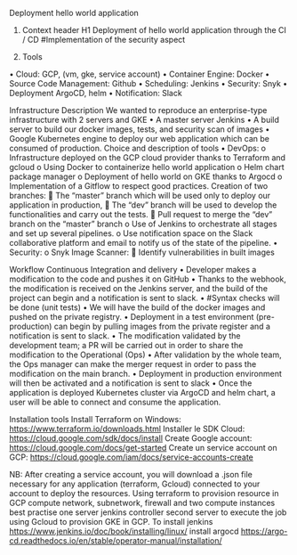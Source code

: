  Deployment hello world application
 
1. Context
header H1 Deployment of hello world application through the CI / CD
#Implementation of the security aspect

3. Tools
   
•	Cloud: GCP, (vm, gke, service account)
•	Container Engine: Docker
•	Source Code Management: Github
•	Scheduling: Jenkins
•	Security: Snyk
•	Deployment ArgoCD, helm
•	Notification: Slack

Infrastructure
Description
  We wanted to reproduce an enterprise-type infrastructure with 2 servers and GKE
•	A master server Jenkins
•	A build server to build our docker images, tests, and security scan of images
•	Google Kubernetes engine to deploy our web application which can be consumed of production.
Choice and description of tools
•	DevOps:
o	Infrastructure deployed on the GCP cloud provider thanks to Terraform and gcloud 
o	Using Docker to containerize hello world application 
o	Helm chart package manager 
o	Deployment of hello world on GKE thanks to Argocd
o	Implementation of a Gitflow to respect good practices. Creation of two branches:
	The “master” branch which will be used only to deploy our application in production,
	The “dev” branch will be used to develop the functionalities and carry out the tests.
	Pull request to merge the “dev” branch on the “master” branch
o	Use of Jenkins to orchestrate all stages and set up several pipelines.
o	Use notification space on the Slack collaborative platform and email to notify us of the state of the pipeline.
•	Security:
o	Snyk Image Scanner:
	Identify vulnerabilities in built images

Workflow
   Continuous Integration and delivery
•	Developer makes a modification to the code and pushes it on GitHub
•	Thanks to the webhook, the modification is received on the Jenkins server, and the build of the project can begin and a notification is sent to slack.
•	#Syntax checks will be done (unit tests)
•	We will have the build of the docker images and pushed on the private registry. 
•	Deployment in a test environment (pre-production) can begin by pulling images from the private register and a notification is sent to slack.
•	The modification validated by the development team; a PR will be carried out in order to share the modification to the Operational (Ops)
•	After validation by the whole team, the Ops manager can make the merger request in order to pass the modification on the main branch.
•	Deployment in production environment will then be activated and a notification is sent to slack
•	Once the application is deployed Kubernetes cluster via ArgoCD and helm chart, a user will be able to connect and consume the application.

Installation tools
  Install Terraform on Windows:  https://www.terraform.io/downloads.html
	Installer le SDK Cloud:  https://cloud.google.com/sdk/docs/install
	Create Google account: https://cloud.google.com/docs/get-started 
	Create un service account on GCP: https://cloud.google.com/iam/docs/service-accounts-create

NB: After creating a service account, you will download a .json file necessary for any application (terraform, Gcloud) connected to your account to deploy the resources.
Using terraform to provision resource in GCP compute network, subnetwork, firewall and two compute instances
best practise
   one server jenkins controller
   second server to execute the job
using Gcloud to provision GKE in GCP.
To install jenkins  https://www.jenkins.io/doc/book/installing/linux/
install argocd https://argo-cd.readthedocs.io/en/stable/operator-manual/installation/




